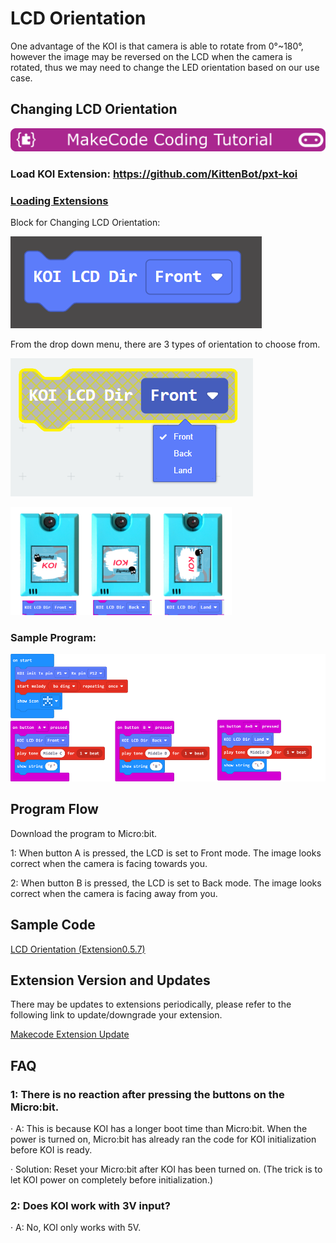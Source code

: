 # **LCD Orientation**

One advantage of the KOI is that camera is able to rotate from 0°~180°, however the image may be reversed on the LCD when the camera is rotated, thus we may need to change the LED orientation based on our use case.

## Changing LCD Orientation

![](../../PWmodules/images/mcbanner.png)

### Load KOI Extension: https://github.com/KittenBot/pxt-koi

### [Loading Extensions](../../../Makecode/powerBrickMC)

Block for Changing LCD Orientation:

 ![](KOI03/01.png)

From the drop down menu, there are 3 types of orientation to choose from.

 ![](KOI03/02.png)

 ![](KOI03/08.png)

### Sample Program:

 ![](KOI03/03.png)

## Program Flow

Download the program to Micro:bit.

1: When button A is pressed, the LCD is set to Front mode. The image looks correct when the camera is facing towards you.

2: When button B is pressed, the LCD is set to Back mode. The image looks correct when the camera is facing away from you.

## Sample Code

[LCD Orientation (Extension0.5.7)](https://makecode.microbit.org/_HEfgPi4YxbTa)

## Extension Version and Updates

There may be updates to extensions periodically, please refer to the following link to update/downgrade your extension.

[Makecode Extension Update](../../../Makecode/makecode_extensionUpdate)

## FAQ

### 1: There is no reaction after pressing the buttons on the Micro:bit.

·    A: This is because KOI has a longer boot time than Micro:bit. When the power is turned on, Micro:bit has already ran the code for KOI initialization before KOI is ready.

·    Solution: Reset your Micro:bit after KOI has been turned on. (The trick is to let KOI power on completely before initialization.)

### 2: Does KOI work with 3V input?

·    A: No, KOI only works with 5V.
